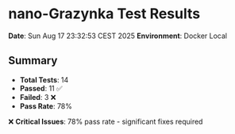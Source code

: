 # nano-Grazynka Test Results

**Date**: Sun Aug 17 23:32:53 CEST 2025
**Environment**: Docker Local


## Summary

- **Total Tests**: 14
- **Passed**: 11 ✅
- **Failed**: 3 ❌
- **Pass Rate**: 78%

❌ **Critical Issues**: 78% pass rate - significant fixes required

